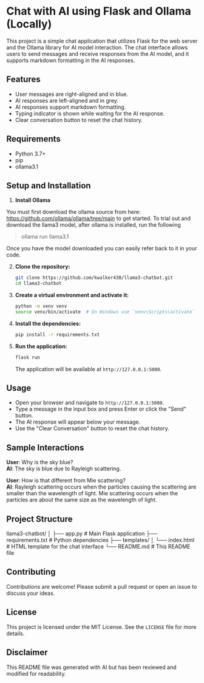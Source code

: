 # Chat with AI using Flask and Ollama (Locally)

This project is a simple chat application that utilizes Flask for the web server and the Ollama library for AI model interaction. The chat interface allows users to send messages and receive responses from the AI model, and it supports markdown formatting in the AI responses.

## Features

- User messages are right-aligned and in blue.
- AI responses are left-aligned and in grey.
- AI responses support markdown formatting.
- Typing indicator is shown while waiting for the AI response.
- Clear conversation button to reset the chat history.

## Requirements

- Python 3.7+
- pip
- ollama3.1

## Setup and Installation

1. **Install Ollama**

You must first download the ollama source from here: https://github.com/ollama/ollama/tree/main to get started. To trial out and download the llama3 model, after ollama is installed, run the following

> ollama run llama3.1

Once you have the model downloaded you can easily refer back to it in your code.

2. **Clone the repository:**

    ```bash
    git clone https://github.com/kwalker430/llama3-chatbot.git
    cd llama3-chatbot
    ```

3. **Create a virtual environment and activate it:**

    ```bash
    python -m venv venv
    source venv/bin/activate  # On Windows use `venv\Scripts\activate`
    ```

4. **Install the dependencies:**

    ```bash
    pip install -r requirements.txt
    ```

5. **Run the application:**

    ```bash
    flask run
    ```

    The application will be available at `http://127.0.0.1:5000`.

## Usage

- Open your browser and navigate to `http://127.0.0.1:5000`.
- Type a message in the input box and press Enter or click the "Send" button.
- The AI response will appear below your message.
- Use the "Clear Conversation" button to reset the chat history.

## Sample Interactions

**User**: Why is the sky blue?  
**AI**: The sky is blue due to Rayleigh scattering.

**User**: How is that different from Mie scattering?  
**AI**: Rayleigh scattering occurs when the particles causing the scattering are smaller than the wavelength of light. Mie scattering occurs when the particles are about the same size as the wavelength of light.

## Project Structure
llama3-chatbot/
│
├── app.py # Main Flask application
├── requirements.txt # Python dependencies
├── templates/
│ └── index.html # HTML template for the chat interface
└── README.md # This README file

## Contributing

Contributions are welcome! Please submit a pull request or open an issue to discuss your ideas.

## License

This project is licensed under the MIT License. See the `LICENSE` file for more details.

## Disclaimer

This README file was generated with AI but has been reviewed and modified for readability.
